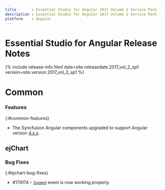 ```yaml
---
title 		: Essential Studio for Angular 2017 Volume 2 Service Pack 1  Release Notes
description : Essential Studio for Angular 2017 Volume 2 Service Pack 1  Release Notes
platform 	: Angular
---
```


# Essential Studio for Angular Release Notes

{% include release-info.html date=site.releasedate.2017_vol_2_sp1 version=site.version.2017_vol_2_sp1 %} 





# Common

### Features
{:#common-features}

* The Syncfusion Angular components upgraded to support Angular version [4.x.x](http://angularjs.blogspot.in/2017/03/angular-400-now-available.html).
## ejChart

### Bug Fixes
{:#ejchart-bug-fixes}

* \#179174 – [`Zoomed`](https://help.syncfusion.com/api/js/ejchart#events:zoomed) event is now working properly.
